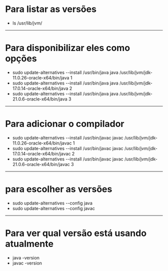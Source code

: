 # Para listar as versões 

- ls /usr/lib/jvm/

---

# Para disponibilizar eles como opções

- sudo update-alternatives --install /usr/bin/java java /usr/lib/jvm/jdk-11.0.26-oracle-x64/bin/java 1
- sudo update-alternatives --install /usr/bin/java java /usr/lib/jvm/jdk-17.0.14-oracle-x64/bin/java 2
- sudo update-alternatives --install /usr/bin/java java /usr/lib/jvm/jdk-21.0.6-oracle-x64/bin/java 3

---

# Para adicionar o compilador 

- sudo update-alternatives --install /usr/bin/javac javac /usr/lib/jvm/jdk-11.0.26-oracle-x64/bin/javac 1
- sudo update-alternatives --install /usr/bin/javac javac /usr/lib/jvm/jdk-17.0.14-oracle-x64/bin/javac 2
- sudo update-alternatives --install /usr/bin/javac javac /usr/lib/jvm/jdk-21.0.6-oracle-x64/bin/javac 3

---

# para escolher as versões
- sudo update-alternatives --config java
- sudo update-alternatives --config javac

---

# Para ver qual versão está usando atualmente

- java -version
- javac -version